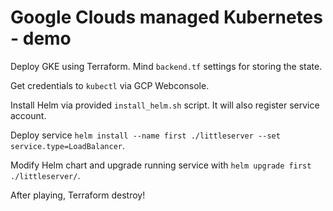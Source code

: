 Google Clouds managed Kubernetes - demo
=======================================

Deploy GKE using Terraform. Mind `backend.tf` settings for storing the state.  

Get credentials to `kubectl` via GCP Webconsole.  

Install Helm via provided `install_helm.sh` script. It will also register service account.  

Deploy service `helm install --name first ./littleserver --set service.type=LoadBalancer`.  

Modify Helm chart and upgrade running service with `helm upgrade first ./littleserver/`.  

After playing, Terraform destroy!  
